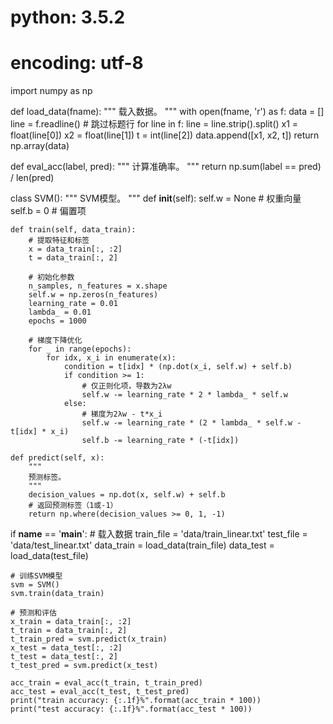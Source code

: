 # python: 3.5.2
# encoding: utf-8

import numpy as np

def load_data(fname):
    """
    载入数据。
    """
    with open(fname, 'r') as f:
        data = []
        line = f.readline()  # 跳过标题行
        for line in f:
            line = line.strip().split()
            x1 = float(line[0])
            x2 = float(line[1])
            t = int(line[2])
            data.append([x1, x2, t])
        return np.array(data)

def eval_acc(label, pred):
    """
    计算准确率。
    """
    return np.sum(label == pred) / len(pred)

class SVM():
    """
    SVM模型。
    """
    def __init__(self):
        self.w = None  # 权重向量
        self.b = 0     # 偏置项

    def train(self, data_train):
        # 提取特征和标签
        x = data_train[:, :2]
        t = data_train[:, 2]
        
        # 初始化参数
        n_samples, n_features = x.shape
        self.w = np.zeros(n_features)
        learning_rate = 0.01
        lambda_ = 0.01
        epochs = 1000

        # 梯度下降优化
        for _ in range(epochs):
            for idx, x_i in enumerate(x):
                condition = t[idx] * (np.dot(x_i, self.w) + self.b)
                if condition >= 1:
                    # 仅正则化项，导数为2λw
                    self.w -= learning_rate * 2 * lambda_ * self.w
                else:
                    # 梯度为2λw - t*x_i
                    self.w -= learning_rate * (2 * lambda_ * self.w - t[idx] * x_i)
                    self.b -= learning_rate * (-t[idx])

    def predict(self, x):
        """
        预测标签。
        """
        decision_values = np.dot(x, self.w) + self.b
        # 返回预测标签（1或-1）
        return np.where(decision_values >= 0, 1, -1)

if __name__ == '__main__':
    # 载入数据
    train_file = 'data/train_linear.txt'
    test_file = 'data/test_linear.txt'
    data_train = load_data(train_file)
    data_test = load_data(test_file)

    # 训练SVM模型
    svm = SVM()
    svm.train(data_train)

    # 预测和评估
    x_train = data_train[:, :2]
    t_train = data_train[:, 2]
    t_train_pred = svm.predict(x_train)
    x_test = data_test[:, :2]
    t_test = data_test[:, 2]
    t_test_pred = svm.predict(x_test)

    acc_train = eval_acc(t_train, t_train_pred)
    acc_test = eval_acc(t_test, t_test_pred)
    print("train accuracy: {:.1f}%".format(acc_train * 100))
    print("test accuracy: {:.1f}%".format(acc_test * 100))